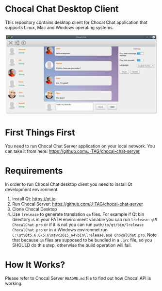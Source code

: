# Chocal Chat Desktop Client
This repository contains desktop client for Chocal Chat application that supports Linux, Mac and Windows operating systems.

![Chocal Chat](misc/chocal-desktop.png)

# First Things First
You need to run Chocal Chat Server application on your local network. You can take it from here: https://github.com/J-TAG/chocal-chat-server

# Requirements
In order to run Chocal Chat desktop client you need to install Qt development environment.

1. Install Qt: https://qt.io
2. Run Chocal Server: https://github.com/J-TAG/chocal-chat-server
3. Clone Chocal Desktop
4. Use `lrelease` to generate translation `qm` files. For example if Qt bin directory is in your PATH environment variable you can run `lrelease-qt5 ChocalChat.pro` or if it is not you can run `path/to/qt/bin/lrelease ChocalChat.pro` or in a Windows environmet run `C:\Qt\Qt5.6.0\5.6\msvc2015_64\bin\lrelease.exe ChocalChat.pro`. Note that because `qm` files are supposed to be bundled in a `.qrc` file, so you SHOULD do this step, otherwise the build operation will fail.

# How It Works?
Please refer to Chocal Server `README.md` file to find out how Chocal API is working.
